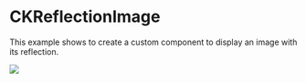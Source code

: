 CKReflectionImage
============
This example shows to create a custom component to display an image with its reflection.

![](https://raw.github.com/ipalmer/CKReflectioImage/master/CKReflectioImage.png)